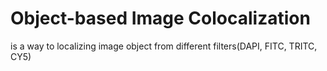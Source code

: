 # Object-based Image Colocalization 

is a way to localizing image object from different filters(DAPI, FITC, TRITC, CY5)
